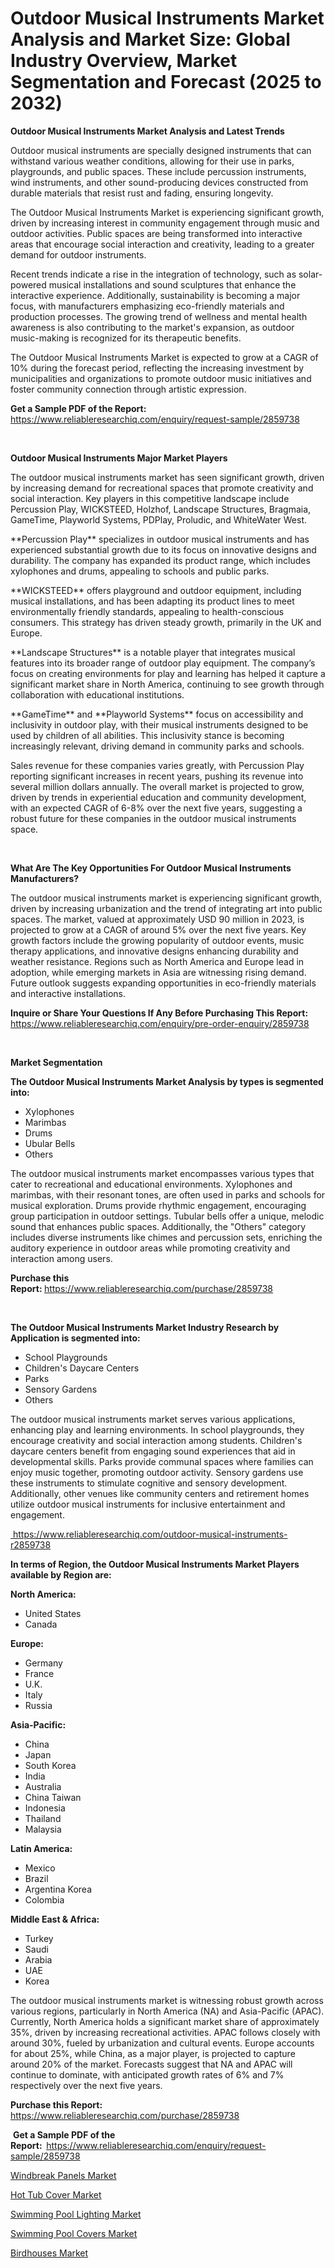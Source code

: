 <p><h1>Outdoor Musical Instruments Market Analysis and Market Size: Global Industry Overview, Market Segmentation and Forecast (2025 to 2032)</h1></p><p><strong>Outdoor Musical Instruments Market Analysis and Latest Trends</strong></p>
<p><p>Outdoor musical instruments are specially designed instruments that can withstand various weather conditions, allowing for their use in parks, playgrounds, and public spaces. These include percussion instruments, wind instruments, and other sound-producing devices constructed from durable materials that resist rust and fading, ensuring longevity.</p><p>The Outdoor Musical Instruments Market is experiencing significant growth, driven by increasing interest in community engagement through music and outdoor activities. Public spaces are being transformed into interactive areas that encourage social interaction and creativity, leading to a greater demand for outdoor instruments.</p><p>Recent trends indicate a rise in the integration of technology, such as solar-powered musical installations and sound sculptures that enhance the interactive experience. Additionally, sustainability is becoming a major focus, with manufacturers emphasizing eco-friendly materials and production processes. The growing trend of wellness and mental health awareness is also contributing to the market's expansion, as outdoor music-making is recognized for its therapeutic benefits.</p><p>The Outdoor Musical Instruments Market is expected to grow at a CAGR of 10% during the forecast period, reflecting the increasing investment by municipalities and organizations to promote outdoor music initiatives and foster community connection through artistic expression.</p></p>
<p><strong>Get a Sample PDF of the Report:&nbsp;</strong> <a href="https://www.reliableresearchiq.com/enquiry/request-sample/2859738?utm_campaign=1088&utm_medium=2&utm_source=Github&utm_content=ia&utm_term=12032025&utm_id=outdoor-musical-instruments">https://www.reliableresearchiq.com/enquiry/request-sample/2859738</a></p>
<p>&nbsp;</p>
<p><strong>Outdoor Musical Instruments Major Market Players</strong></p>
<p><p>The outdoor musical instruments market has seen significant growth, driven by increasing demand for recreational spaces that promote creativity and social interaction. Key players in this competitive landscape include Percussion Play, WICKSTEED, Holzhof, Landscape Structures, Bragmaia, GameTime, Playworld Systems, PDPlay, Proludic, and WhiteWater West.</p><p>**Percussion Play** specializes in outdoor musical instruments and has experienced substantial growth due to its focus on innovative designs and durability. The company has expanded its product range, which includes xylophones and drums, appealing to schools and public parks.</p><p>**WICKSTEED** offers playground and outdoor equipment, including musical installations, and has been adapting its product lines to meet environmentally friendly standards, appealing to health-conscious consumers. This strategy has driven steady growth, primarily in the UK and Europe.</p><p>**Landscape Structures** is a notable player that integrates musical features into its broader range of outdoor play equipment. The company’s focus on creating environments for play and learning has helped it capture a significant market share in North America, continuing to see growth through collaboration with educational institutions.</p><p>**GameTime** and **Playworld Systems** focus on accessibility and inclusivity in outdoor play, with their musical instruments designed to be used by children of all abilities. This inclusivity stance is becoming increasingly relevant, driving demand in community parks and schools.</p><p>Sales revenue for these companies varies greatly, with Percussion Play reporting significant increases in recent years, pushing its revenue into several million dollars annually. The overall market is projected to grow, driven by trends in experiential education and community development, with an expected CAGR of 6-8% over the next five years, suggesting a robust future for these companies in the outdoor musical instruments space.</p></p>
<p>&nbsp;</p>
<p><strong>What Are The Key Opportunities For Outdoor Musical Instruments Manufacturers?</strong></p>
<p><p>The outdoor musical instruments market is experiencing significant growth, driven by increasing urbanization and the trend of integrating art into public spaces. The market, valued at approximately USD 90 million in 2023, is projected to grow at a CAGR of around 5% over the next five years. Key growth factors include the growing popularity of outdoor events, music therapy applications, and innovative designs enhancing durability and weather resistance. Regions such as North America and Europe lead in adoption, while emerging markets in Asia are witnessing rising demand. Future outlook suggests expanding opportunities in eco-friendly materials and interactive installations.</p></p>
<p><strong>Inquire or Share Your Questions If Any Before Purchasing This Report:</strong> <a href="https://www.reliableresearchiq.com/enquiry/pre-order-enquiry/2859738?utm_campaign=1088&utm_medium=2&utm_source=Github&utm_content=ia&utm_term=12032025&utm_id=outdoor-musical-instruments">https://www.reliableresearchiq.com/enquiry/pre-order-enquiry/2859738</a></p>
<p>&nbsp;</p>
<p><strong>Market Segmentation</strong></p>
<p><strong>The Outdoor Musical Instruments Market Analysis by types is segmented into:</strong></p>
<p><ul><li>Xylophones</li><li>Marimbas</li><li>Drums</li><li>Ubular Bells</li><li>Others</li></ul></p>
<p><p>The outdoor musical instruments market encompasses various types that cater to recreational and educational environments. Xylophones and marimbas, with their resonant tones, are often used in parks and schools for musical exploration. Drums provide rhythmic engagement, encouraging group participation in outdoor settings. Tubular bells offer a unique, melodic sound that enhances public spaces. Additionally, the "Others" category includes diverse instruments like chimes and percussion sets, enriching the auditory experience in outdoor areas while promoting creativity and interaction among users.</p></p>
<p><strong>Purchase this Report:&nbsp;</strong><a href="https://www.reliableresearchiq.com/purchase/2859738?utm_campaign=1088&utm_medium=2&utm_source=Github&utm_content=ia&utm_term=12032025&utm_id=outdoor-musical-instruments">https://www.reliableresearchiq.com/purchase/2859738</a></p>
<p>&nbsp;</p>
<p><strong>The Outdoor Musical Instruments Market Industry Research by Application is segmented into:</strong></p>
<p><ul><li>School Playgrounds</li><li>Children's Daycare Centers</li><li>Parks</li><li>Sensory Gardens</li><li>Others</li></ul></p>
<p><p>The outdoor musical instruments market serves various applications, enhancing play and learning environments. In school playgrounds, they encourage creativity and social interaction among students. Children's daycare centers benefit from engaging sound experiences that aid in developmental skills. Parks provide communal spaces where families can enjoy music together, promoting outdoor activity. Sensory gardens use these instruments to stimulate cognitive and sensory development. Additionally, other venues like community centers and retirement homes utilize outdoor musical instruments for inclusive entertainment and engagement.</p></p>
<p><a href="https://www.reliableresearchiq.com/outdoor-musical-instruments-r2859738?utm_campaign=1088&utm_medium=2&utm_source=Github&utm_content=ia&utm_term=12032025&utm_id=outdoor-musical-instruments">&nbsp;https://www.reliableresearchiq.com/outdoor-musical-instruments-r2859738</a></p>
<p><strong>In terms of Region, the Outdoor Musical Instruments Market Players available by Region are:</strong></p>
<p>
    <p> <strong> North America: </strong>
        <ul>
            <li>United States</li>
            <li>Canada</li>
        </ul>
        </p> 
    <p> <strong> Europe: </strong>
        <ul>
            <li>Germany</li>
            <li>France</li>
            <li>U.K.</li>
            <li>Italy</li>
            <li>Russia</li>
        </ul>
        </p> 
    <p> <strong> Asia-Pacific: </strong>
        <ul>
            <li>China</li>
            <li>Japan</li>
            <li>South Korea</li>
            <li>India</li>
            <li>Australia</li>
            <li>China Taiwan</li>
            <li>Indonesia</li>
            <li>Thailand</li>
            <li>Malaysia</li>
        </ul>
        </p> 
    <p> <strong> Latin America: </strong>
        <ul>
            <li>Mexico</li>
            <li>Brazil</li>
            <li>Argentina Korea</li>
            <li>Colombia</li>
        </ul>
        </p> 
    <p> <strong> Middle East & Africa: </strong>
        <ul>
            <li>Turkey</li>
            <li>Saudi</li>
            <li>Arabia</li>
            <li>UAE</li>
            <li>Korea</li>
        </ul>
    </p>
    </p>
<p><p>The outdoor musical instruments market is witnessing robust growth across various regions, particularly in North America (NA) and Asia-Pacific (APAC). Currently, North America holds a significant market share of approximately 35%, driven by increasing recreational activities. APAC follows closely with around 30%, fueled by urbanization and cultural events. Europe accounts for about 25%, while China, as a major player, is projected to capture around 20% of the market. Forecasts suggest that NA and APAC will continue to dominate, with anticipated growth rates of 6% and 7% respectively over the next five years.</p></p>
<p><strong>Purchase this Report: </strong><a href="https://www.reliableresearchiq.com/purchase/2859738?utm_campaign=1088&utm_medium=2&utm_source=Github&utm_content=ia&utm_term=12032025&utm_id=outdoor-musical-instruments">https://www.reliableresearchiq.com/purchase/2859738</a></p>
<p>&nbsp;<strong>Get a Sample PDF of the Report:&nbsp;&nbsp;</strong><a href="https://www.reliableresearchiq.com/enquiry/request-sample/2859738?utm_campaign=1088&utm_medium=2&utm_source=Github&utm_content=ia&utm_term=12032025&utm_id=outdoor-musical-instruments">https://www.reliableresearchiq.com/enquiry/request-sample/2859738</a></p>
<p><strong></strong></p>
<p><p><a href="https://github.com/jemmysolin5k/Market-Research-Report-List-1/blob/main/windbreak-panels-market.md?utm_campaign=1088&utm_medium=2&utm_source=Github&utm_content=ia&utm_term=12032025&utm_id=outdoor-musical-instruments">Windbreak Panels Market</a></p><p><a href="https://github.com/sokurgleyde/Market-Research-Report-List-1/blob/main/hot-tub-cover-market.md?utm_campaign=1088&utm_medium=2&utm_source=Github&utm_content=ia&utm_term=12032025&utm_id=outdoor-musical-instruments">Hot Tub Cover Market</a></p><p><a href="https://github.com/aoutefjovene00/Market-Research-Report-List-1/blob/main/swimming-pool-lighting-market.md?utm_campaign=1088&utm_medium=2&utm_source=Github&utm_content=ia&utm_term=12032025&utm_id=outdoor-musical-instruments">Swimming Pool Lighting Market</a></p><p><a href="https://github.com/chlihakwatsi/Market-Research-Report-List-1/blob/main/swimming-pool-covers-market.md?utm_campaign=1088&utm_medium=2&utm_source=Github&utm_content=ia&utm_term=12032025&utm_id=outdoor-musical-instruments">Swimming Pool Covers Market</a></p><p><a href="https://github.com/rubiogruis0p/Market-Research-Report-List-1/blob/main/birdhouses-market.md?utm_campaign=1088&utm_medium=2&utm_source=Github&utm_content=ia&utm_term=12032025&utm_id=outdoor-musical-instruments">Birdhouses Market</a></p></p>